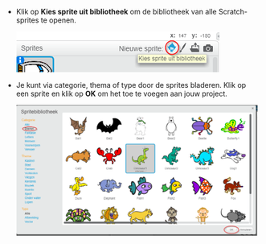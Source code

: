 + Klik op **Kies sprite uit bibliotheek** om de bibliotheek van alle Scratch-sprites te openen.
    
    ![screenshot](images/sprite-library.png)

+ Je kunt via categorie, thema of type door de sprites bladeren. Klik op een sprite en klik op **OK** om het toe te voegen aan jouw project.
    
    ![screenshot](images/sprite-choose.png)